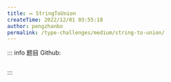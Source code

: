 ```yaml
---
title: ➖ StringToUnion
createTime: 2022/12/01 03:55:18
author: pengzhanbo
permalink: /type-challenges/medium/string-to-union/
---
```


::: info 题目
Github: []()

```ts

```

:::
